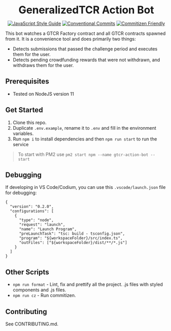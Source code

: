 <p align="center">
  <b style="font-size: 32px;">GeneralizedTCR Action Bot</b>
</p>

<p align="center">
  <a href="https://standardjs.com"><img src="https://img.shields.io/badge/code_style-standard-brightgreen.svg" alt="JavaScript Style Guide"></a>
  <a href="https://conventionalcommits.org"><img src="https://img.shields.io/badge/Conventional%20Commits-1.0.0-yellow.svg" alt="Conventional Commits"></a>
  <a href="http://commitizen.github.io/cz-cli/"><img src="https://img.shields.io/badge/commitizen-friendly-brightgreen.svg" alt="Commitizen Friendly"></a>
</p>

This bot watches a GTCR Factory contract and all GTCR contracts spawned from it. It is a convenience tool and does primarily two things:

- Detects submissions that passed the challenge period and executes them for the user.
- Detects pending crowdfunding rewards that were not withdrawn, and withdraws them for the user.

## Prerequisites

- Tested on NodeJS version 11

## Get Started

1.  Clone this repo.
2.  Duplicate `.env.example`, rename it to `.env` and fill in the environment variables.
3.  Run `npm i` to install dependencies and then `npm run start` to run the service

> To start with PM2 use `pm2 start npm --name gtcr-action-bot -- start`

## Debugging

If developing in VS Code/Codium, you can use this `.vscode/launch.json` file for debugging:

```
{
  "version": "0.2.0",
  "configurations": [
    {
      "type": "node",
      "request": "launch",
      "name": "Launch Program",
      "preLaunchTask": "tsc: build - tsconfig.json",
      "program": "${workspaceFolder}/src/index.ts",
      "outFiles": ["${workspaceFolder}/dist/**/*.js"]
    }
  ]
}
```

## Other Scripts

- `npm run format` - Lint, fix and prettify all the project.
  .js files with styled components and .js files.
- `npm run cz` - Run commitizen.

## Contributing

See CONTRIBUTING.md.
